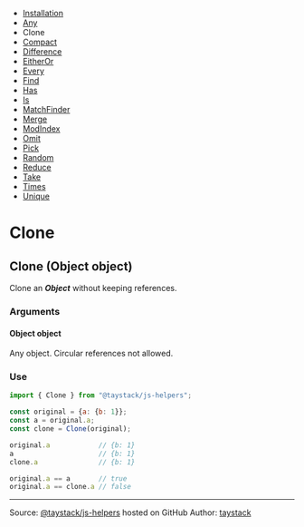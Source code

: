 - [Installation](./#installation)
- [Any](./Any.md#any)
- Clone
- [Compact](./Compact.md#compact)
- [Difference](./Difference.md#difference)
- [EitherOr](./EitherOr.md#eitheror)
- [Every](./Every.md#every)
- [Find](./Find.md#find)
- [Has](./Has.md#has)
- [Is](./Is.md#is)
- [MatchFinder](./MatchFinder.md#matchfinder)
- [Merge](./Merge.md#merge)
- [ModIndex](./ModIndex.md#modindex)
- [Omit](./Omit.md#omit)
- [Pick](./Pick.md#pick)
- [Random](./Random.md#random)
- [Reduce](./Reduce.md#reduce)
- [Take](./Take.md#take)
- [Times](./Times.md#times)
- [Unique](./Unique.md#unique)

# Clone

## Clone (Object object)

Clone an _***Object***_ without keeping references.

### Arguments

#### Object object

Any object. Circular references not allowed.

### Use

```javascript
import { Clone } from "@taystack/js-helpers";

const original = {a: {b: 1}};
const a = original.a;
const clone = Clone(original);

original.a            // {b: 1}
a                     // {b: 1}
clone.a               // {b: 1}

original.a == a       // true
original.a == clone.a // false
```

---
Source: [@taystack/js-helpers](https://github.com/taystack/js-helpers) hosted on GitHub
Author: [taystack](https://github.com/taystack)
